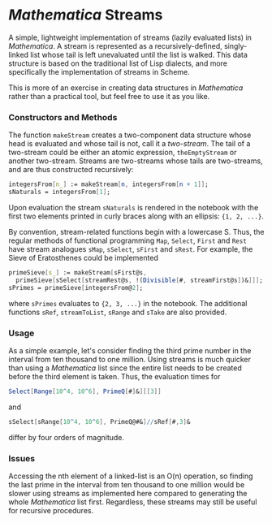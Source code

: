 # *Mathematica* Streams

A simple, lightweight implementation of streams (lazily evaluated lists) in *Mathematica*. A stream is represented as a recursively-defined, singly-linked list whose tail is left unevaluated until the list is walked. This data structure is based on the traditional list of Lisp dialects, and more specifically the implementation of streams in Scheme.

This is more of an exercise in creating data structures in *Mathematica* rather than a practical tool, but feel free to use it as you like.

### Constructors and Methods

The function `makeStream` creates a two-component data structure whose head is evaluated and whose tail is not, call it a *two-stream*. The tail of a two-stream could be either an atomic expression, `theEmptyStream` or another two-stream. Streams are two-streams whose tails are two-streams, and are thus constructed recursively:
```mathematica
integersFrom[n_] := makeStream[n, integersFrom[n + 1]];
sNaturals = integersFrom[1];
```
Upon evaluation the stream `sNaturals` is rendered in the notebook with the first two elements printed in curly braces along with an ellipsis: `{1, 2, ...}`.

By convention, stream-related functions begin with a lowercase S. Thus, the regular methods of functional programming `Map`, `Select`, `First` and `Rest` have stream analogues `sMap`, `sSelect`, `sFirst` and `sRest`. For example, the Sieve of Eratosthenes could be implemented
```mathematica
primeSieve[s_] := makeStream[sFirst@s,
  primeSieve[sSelect[streamRest@s, !(Divisible[#, streamFirst@s])&]]];
sPrimes = primeSieve[integersFrom@2];
```
where `sPrimes` evaluates to `{2, 3, ...}` in the notebook. The additional functions `sRef`, `streamToList`, `sRange` and `sTake` are also provided.

### Usage

As a simple example, let's consider finding the third prime number in the interval from ten thousand to one million. Using streams is much quicker than using a *Mathematica* list since the entire list needs to be created before the third element is taken. Thus, the evaluation times for
```mathematica
Select[Range[10^4, 10^6], PrimeQ[#]&][[3]]
```
and
```mathematica
sSelect[sRange[10^4, 10^6], PrimeQ@#&]//sRef[#,3]&
```
differ by four orders of magnitude.

### Issues

Accessing the nth element of a linked-list is an O(n) operation, so finding the last prime in the interval from ten thousand to one million would be slower using streams as implemented here compared to generating the whole *Mathematica* list first. Regardless, these streams may still be useful for recursive procedures.
